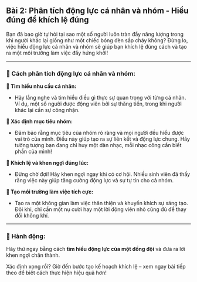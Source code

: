 ## Bài 2: Phân tích động lực cá nhân và nhóm - Hiểu đúng để khích lệ đúng  

Bạn đã bao giờ tự hỏi tại sao một số người luôn tràn đầy năng lượng trong khi người khác lại giống như một chiếc bóng đèn sắp cháy không? Đừng lo, việc hiểu động lực cá nhân và nhóm sẽ giúp bạn khích lệ đúng cách và tạo ra một môi trường làm việc đầy hứng khởi!

---

### 📌 Cách phân tích động lực cá nhân và nhóm:

**🔹 Tìm hiểu nhu cầu cá nhân:**
- Hãy lắng nghe và tìm hiểu điều gì thực sự quan trọng với từng cá nhân. Ví dụ, một số người được động viên bởi sự thăng tiến, trong khi người khác lại cần sự công nhận.

**🔹 Xác định mục tiêu nhóm:**
- Đảm bảo rằng mục tiêu của nhóm rõ ràng và mọi người đều hiểu được vai trò của mình. Điều này giúp tạo ra sự liên kết và động lực chung. Hãy tưởng tượng bạn đang chỉ huy một dàn nhạc, mỗi nhạc công cần biết phần của mình!

**🔹 Khích lệ và khen ngợi đúng lúc:**
- Đừng chờ đợi! Hãy khen ngợi ngay khi có cơ hội. Nhiều sinh viên đã thấy rằng việc này giúp tăng cường động lực và sự tự tin cho cả nhóm.

**🔹 Tạo môi trường làm việc tích cực:**
- Tạo ra một không gian làm việc thân thiện và khuyến khích sự sáng tạo. Đôi khi, chỉ cần một nụ cười hay một lời động viên nhỏ cũng đủ để thay đổi không khí.

---

### 🚀 Hành động:

Hãy thử ngay bằng cách **tìm hiểu động lực của một đồng đội** và đưa ra lời khen ngợi chân thành.

Xác định xong rồi? Giờ đến bước tạo kế hoạch khích lệ – xem ngay bài tiếp theo để biết cách thực hiện hiệu quả hơn!